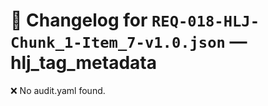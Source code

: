 # 📝 Changelog for `REQ-018-HLJ-Chunk_1-Item_7-v1.0.json` — **hlj_tag_metadata**

❌ No audit.yaml found.

